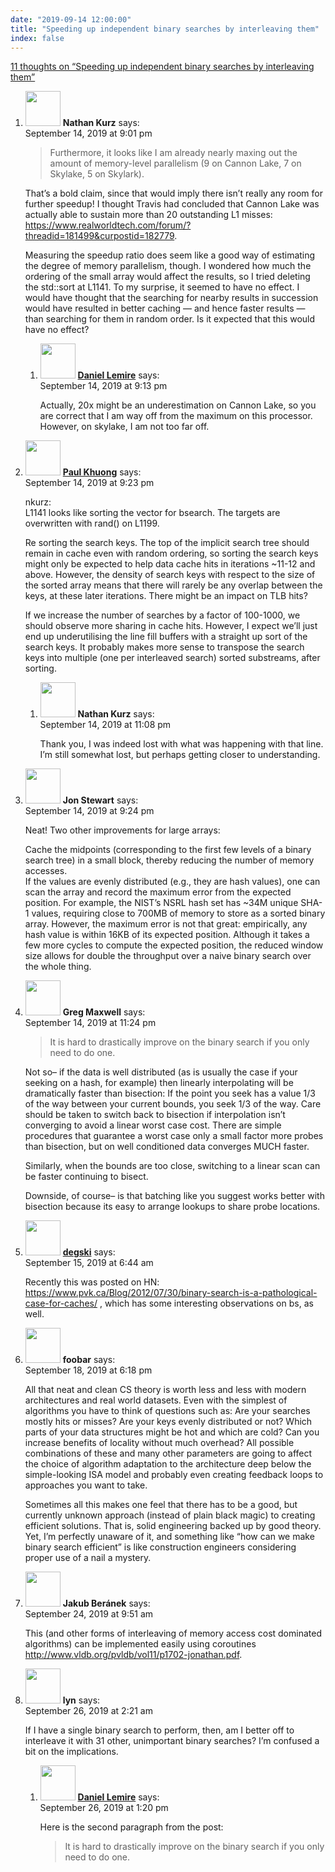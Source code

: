 ```yaml
---
date: "2019-09-14 12:00:00"
title: "Speeding up independent binary searches by interleaving them"
index: false
---
```


[11 thoughts on &ldquo;Speeding up independent binary searches by interleaving them&rdquo;](/lemire/blog/2019/09-14-speeding-up-independent-binary-searches-by-interleaving-them)

<ol class="comment-list">
<li id="comment-427237" class="comment even thread-even depth-1 parent">
<div class="comment-author vcard">
<img alt src="https://secure.gravatar.com/avatar/42db3b38e7ec7d5daa0813add239f16c?s=56&#038;d=mm&#038;r=g" srcset="https://secure.gravatar.com/avatar/42db3b38e7ec7d5daa0813add239f16c?s=112&#038;d=mm&#038;r=g 2x" class="avatar avatar-56 photo" height="56" width="56" decoding="async" /> <b class="fn">Nathan Kurz</b> <span class="says">says:</span> </div>
<div class="comment-metadata"><time datetime="2019-09-14T21:01:43+00:00">September 14, 2019 at 9:01 pm</time></a> </div>
<div class="comment-content">
<blockquote><p>
Furthermore, it looks like I am already nearly maxing out the amount of memory-level parallelism (9 on Cannon Lake, 7 on Skylake, 5 on Skylark).
</p></blockquote>
<p>That&rsquo;s a bold claim, since that would imply there isn&rsquo;t really any room for further speedup! I thought Travis had concluded that Cannon Lake was actually able to sustain more than 20 outstanding L1 misses: <a href="https://www.realworldtech.com/forum/?threadid=181499&#038;curpostid=182779" rel="nofollow ugc">https://www.realworldtech.com/forum/?threadid=181499&#038;curpostid=182779</a>.</p>
<p>Measuring the speedup ratio does seem like a good way of estimating the degree of memory parallelism, though. I wondered how much the ordering of the small array would affect the results, so I tried deleting the std::sort at L1141. To my surprise, it seemed to have no effect. I would have thought that the searching for nearby results in succession would have resulted in better caching &#8212; and hence faster results &#8212; than searching for them in random order. Is it expected that this would have no effect?</p>
</div>
<ol class="children">
<li id="comment-427241" class="comment byuser comment-author-lemire bypostauthor odd alt depth-2">
<div class="comment-author vcard">
<img alt src="https://secure.gravatar.com/avatar/2ca999bef9535950f5b84281a4dab006?s=56&#038;d=mm&#038;r=g" srcset="https://secure.gravatar.com/avatar/2ca999bef9535950f5b84281a4dab006?s=112&#038;d=mm&#038;r=g 2x" class="avatar avatar-56 photo" height="56" width="56" decoding="async" /> <b class="fn"><a href="https://lemire.me/en/" class="url" rel="ugc">Daniel Lemire</a></b> <span class="says">says:</span> </div>
<div class="comment-metadata"><time datetime="2019-09-14T21:13:05+00:00">September 14, 2019 at 9:13 pm</time></a> </div>
<div class="comment-content">
<p>Actually, 20x might be an underestimation on Cannon Lake, so you are correct that I am way off from the maximum on this processor. However, on skylake, I am not too far off.</p>
</div>
</li>
</ol>
</li>
<li id="comment-427246" class="comment even thread-odd thread-alt depth-1 parent">
<div class="comment-author vcard">
<img alt src="https://secure.gravatar.com/avatar/28c2ad0c8763feac0b431881de7f97fe?s=56&#038;d=mm&#038;r=g" srcset="https://secure.gravatar.com/avatar/28c2ad0c8763feac0b431881de7f97fe?s=112&#038;d=mm&#038;r=g 2x" class="avatar avatar-56 photo" height="56" width="56" loading="lazy" decoding="async" /> <b class="fn"><a href="http://www.pvk.ca" class="url" rel="ugc external nofollow">Paul Khuong</a></b> <span class="says">says:</span> </div>
<div class="comment-metadata"><time datetime="2019-09-14T21:23:40+00:00">September 14, 2019 at 9:23 pm</time></a> </div>
<div class="comment-content">
<p>nkurz:<br/>
L1141 looks like sorting the vector for bsearch. The targets are overwritten with rand() on L1199.</p>
<p>Re sorting the search keys. The top of the implicit search tree should remain in cache even with random ordering, so sorting the search keys might only be expected to help data cache hits in iterations ~11-12 and above. However, the density of search keys with respect to the size of the sorted array means that there will rarely be any overlap between the keys, at these later iterations. There might be an impact on TLB hits?</p>
<p>If we increase the number of searches by a factor of 100-1000, we should observe more sharing in cache hits. However, I expect we&rsquo;ll just end up underutilising the line fill buffers with a straight up sort of the search keys. It probably makes more sense to transpose the search keys into multiple (one per interleaved search) sorted substreams, after sorting.</p>
</div>
<ol class="children">
<li id="comment-427259" class="comment odd alt depth-2">
<div class="comment-author vcard">
<img alt src="https://secure.gravatar.com/avatar/42db3b38e7ec7d5daa0813add239f16c?s=56&#038;d=mm&#038;r=g" srcset="https://secure.gravatar.com/avatar/42db3b38e7ec7d5daa0813add239f16c?s=112&#038;d=mm&#038;r=g 2x" class="avatar avatar-56 photo" height="56" width="56" loading="lazy" decoding="async" /> <b class="fn">Nathan Kurz</b> <span class="says">says:</span> </div>
<div class="comment-metadata"><time datetime="2019-09-14T23:08:23+00:00">September 14, 2019 at 11:08 pm</time></a> </div>
<div class="comment-content">
<p>Thank you, I was indeed lost with what was happening with that line. I&rsquo;m still somewhat lost, but perhaps getting closer to understanding.</p>
</div>
</li>
</ol>
</li>
<li id="comment-427247" class="comment even thread-even depth-1">
<div class="comment-author vcard">
<img alt src="https://secure.gravatar.com/avatar/93f5fbdd8c7941827fd66f21c8e28654?s=56&#038;d=mm&#038;r=g" srcset="https://secure.gravatar.com/avatar/93f5fbdd8c7941827fd66f21c8e28654?s=112&#038;d=mm&#038;r=g 2x" class="avatar avatar-56 photo" height="56" width="56" loading="lazy" decoding="async" /> <b class="fn">Jon Stewart</b> <span class="says">says:</span> </div>
<div class="comment-metadata"><time datetime="2019-09-14T21:24:14+00:00">September 14, 2019 at 9:24 pm</time></a> </div>
<div class="comment-content">
<p>Neat! Two other improvements for large arrays:</p>
<p>Cache the midpoints (corresponding to the first few levels of a binary search tree) in a small block, thereby reducing the number of memory accesses.<br/>
If the values are evenly distributed (e.g., they are hash values), one can scan the array and record the maximum error from the expected position. For example, the NIST’s NSRL hash set has ~34M unique SHA-1 values, requiring close to 700MB of memory to store as a sorted binary array. However, the maximum error is not that great: empirically, any hash value is within 16KB of its expected position. Although it takes a few more cycles to compute the expected position, the reduced window size allows for double the throughput over a naive binary search over the whole thing.</p>
</div>
</li>
<li id="comment-427261" class="comment odd alt thread-odd thread-alt depth-1">
<div class="comment-author vcard">
<img alt src="https://secure.gravatar.com/avatar/74a5f0d4e1615193d25815690cacc5bc?s=56&#038;d=mm&#038;r=g" srcset="https://secure.gravatar.com/avatar/74a5f0d4e1615193d25815690cacc5bc?s=112&#038;d=mm&#038;r=g 2x" class="avatar avatar-56 photo" height="56" width="56" loading="lazy" decoding="async" /> <b class="fn">Greg Maxwell</b> <span class="says">says:</span> </div>
<div class="comment-metadata"><time datetime="2019-09-14T23:24:06+00:00">September 14, 2019 at 11:24 pm</time></a> </div>
<div class="comment-content">
<blockquote><p>
It is hard to drastically improve on the binary search if you only need to do one.
</p></blockquote>
<p>Not so&#8211; if the data is well distributed (as is usually the case if your seeking on a hash, for example) then linearly interpolating will be dramatically faster than bisection: If the point you seek has a value 1/3 of the way between your current bounds, you seek 1/3 of the way. Care should be taken to switch back to bisection if interpolation isn&rsquo;t converging to avoid a linear worst case cost. There are simple procedures that guarantee a worst case only a small factor more probes than bisection, but on well conditioned data converges MUCH faster.</p>
<p>Similarly, when the bounds are too close, switching to a linear scan can be faster continuing to bisect.</p>
<p>Downside, of course&#8211; is that batching like you suggest works better with bisection because its easy to arrange lookups to share probe locations.</p>
</div>
</li>
<li id="comment-427292" class="comment even thread-even depth-1">
<div class="comment-author vcard">
<img alt src="https://secure.gravatar.com/avatar/0e1ea3874530809f31d47b3930a261dd?s=56&#038;d=mm&#038;r=g" srcset="https://secure.gravatar.com/avatar/0e1ea3874530809f31d47b3930a261dd?s=112&#038;d=mm&#038;r=g 2x" class="avatar avatar-56 photo" height="56" width="56" loading="lazy" decoding="async" /> <b class="fn"><a href="http://example.com" class="url" rel="ugc external nofollow">degski</a></b> <span class="says">says:</span> </div>
<div class="comment-metadata"><time datetime="2019-09-15T06:44:53+00:00">September 15, 2019 at 6:44 am</time></a> </div>
<div class="comment-content">
<p>Recently this was posted on HN: <a href="https://www.pvk.ca/Blog/2012/07/30/binary-search-is-a-pathological-case-for-caches/" rel="nofollow ugc">https://www.pvk.ca/Blog/2012/07/30/binary-search-is-a-pathological-case-for-caches/</a> , which has some interesting observations on bs, as well.</p>
</div>
</li>
<li id="comment-427605" class="comment odd alt thread-odd thread-alt depth-1">
<div class="comment-author vcard">
<img alt src="https://secure.gravatar.com/avatar/9104ef5e4f029338cf8df36de3ad23d4?s=56&#038;d=mm&#038;r=g" srcset="https://secure.gravatar.com/avatar/9104ef5e4f029338cf8df36de3ad23d4?s=112&#038;d=mm&#038;r=g 2x" class="avatar avatar-56 photo" height="56" width="56" loading="lazy" decoding="async" /> <b class="fn">foobar</b> <span class="says">says:</span> </div>
<div class="comment-metadata"><time datetime="2019-09-18T18:18:43+00:00">September 18, 2019 at 6:18 pm</time></a> </div>
<div class="comment-content">
<p>All that neat and clean CS theory is worth less and less with modern architectures and real world datasets. Even with the simplest of algorithms you have to think of questions such as: Are your searches mostly hits or misses? Are your keys evenly distributed or not? Which parts of your data structures might be hot and which are cold? Can you increase benefits of locality without much overhead? All possible combinations of these and many other parameters are going to affect the choice of algorithm adaptation to the architecture deep below the simple-looking ISA model and probably even creating feedback loops to approaches you want to take.</p>
<p>Sometimes all this makes one feel that there has to be a good, but currently unknown approach (instead of plain black magic) to creating efficient solutions. That is, solid engineering backed up by good theory. Yet, I&rsquo;m perfectly unaware of it, and something like &ldquo;how can we make binary search efficient&rdquo; is like construction engineers considering proper use of a nail a mystery.</p>
</div>
</li>
<li id="comment-428814" class="comment even thread-even depth-1">
<div class="comment-author vcard">
<img alt src="https://secure.gravatar.com/avatar/9391152264f5d5fe5e7f6db2de7ebdcb?s=56&#038;d=mm&#038;r=g" srcset="https://secure.gravatar.com/avatar/9391152264f5d5fe5e7f6db2de7ebdcb?s=112&#038;d=mm&#038;r=g 2x" class="avatar avatar-56 photo" height="56" width="56" loading="lazy" decoding="async" /> <b class="fn">Jakub Beránek</b> <span class="says">says:</span> </div>
<div class="comment-metadata"><time datetime="2019-09-24T09:51:35+00:00">September 24, 2019 at 9:51 am</time></a> </div>
<div class="comment-content">
<p>This (and other forms of interleaving of memory access cost dominated algorithms) can be implemented easily using coroutines <a href="http://www.vldb.org/pvldb/vol11/p1702-jonathan.pdf" rel="nofollow ugc">http://www.vldb.org/pvldb/vol11/p1702-jonathan.pdf</a>.</p>
</div>
</li>
<li id="comment-428997" class="comment odd alt thread-odd thread-alt depth-1 parent">
<div class="comment-author vcard">
<img alt src="https://secure.gravatar.com/avatar/33bbbf4053c9c66fb798c6314b524983?s=56&#038;d=mm&#038;r=g" srcset="https://secure.gravatar.com/avatar/33bbbf4053c9c66fb798c6314b524983?s=112&#038;d=mm&#038;r=g 2x" class="avatar avatar-56 photo" height="56" width="56" loading="lazy" decoding="async" /> <b class="fn">lyn</b> <span class="says">says:</span> </div>
<div class="comment-metadata"><time datetime="2019-09-26T02:21:11+00:00">September 26, 2019 at 2:21 am</time></a> </div>
<div class="comment-content">
<p>If I have a single binary search to perform, then, am I better off to interleave it with 31 other, unimportant binary searches? I&rsquo;m confused a bit on the implications.</p>
</div>
<ol class="children">
<li id="comment-429040" class="comment byuser comment-author-lemire bypostauthor even depth-2">
<div class="comment-author vcard">
<img alt src="https://secure.gravatar.com/avatar/2ca999bef9535950f5b84281a4dab006?s=56&#038;d=mm&#038;r=g" srcset="https://secure.gravatar.com/avatar/2ca999bef9535950f5b84281a4dab006?s=112&#038;d=mm&#038;r=g 2x" class="avatar avatar-56 photo" height="56" width="56" loading="lazy" decoding="async" /> <b class="fn"><a href="https://lemire.me/en/" class="url" rel="ugc">Daniel Lemire</a></b> <span class="says">says:</span> </div>
<div class="comment-metadata"><time datetime="2019-09-26T13:20:43+00:00">September 26, 2019 at 1:20 pm</time></a> </div>
<div class="comment-content">
<p>Here is the second paragraph from the post:</p>
<blockquote><p>It is hard to drastically improve on the binary search if you only need to do one.</p></blockquote>
</div>
</li>
</ol>
</li>
</ol>
